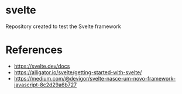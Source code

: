 # svelte
Repository created to test the Svelte framework

# References

* https://svelte.dev/docs
* https://alligator.io/svelte/getting-started-with-svelte/
* https://medium.com/@devigor/svelte-nasce-um-novo-framework-javascript-8c2d29a6b727
